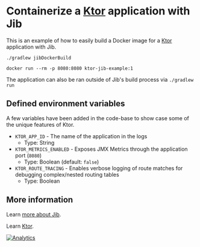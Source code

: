 # Containerize a [Ktor] application with Jib

This is an example of how to easily build a Docker image for a [Ktor] application with Jib.

```shell
./gradlew jibDockerBuild

docker run --rm -p 8080:8080 ktor-jib-example:1
```

The application can also be ran outside of Jib's build process via `./gradlew run`

## Defined environment variables

A few variables have been added in the code-base to show case some of the unique features of Ktor.

- `KTOR_APP_ID` - The name of the application in the logs
    - Type: String
- `KTOR_METRICS_ENABLED` - Exposes JMX Metrics through the application port (`8080`)
    - Type: Boolean (default: `false`)
- `KTOR_ROUTE_TRACING` - Enables verbose logging of route matches for debugging complex/nested routing tables
    - Type: Boolean

## More information

Learn [more about Jib](https://github.com/GoogleContainerTools/jib).

Learn [Ktor].

  [Ktor]: https://ktor.io

[![Analytics](https://cloud-tools-for-java-metrics.appspot.com/UA-121724379-2/examples/ktor)](https://github.com/igrigorik/ga-beacon)
